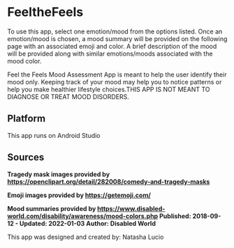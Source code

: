 # FeeltheFeels

To use this app, select one emotion/mood from the options listed. Once an emotion/mood is chosen, a mood summary
will be provided on the following page with an associated emoji and color. A brief description of the mood will be
provided along with similar emotions/moods associated with the mood color. 

Feel the Feels Mood Assessment App is meant to help the user identify
their mood only. Keeping track of your mood may help you to notice patterns or help you
make healthier lifestyle choices.THIS APP IS NOT MEANT TO DIAGNOSE OR TREAT MOOD
DISORDERS.

## Platform

This app runs on Android Studio

## Sources 
**Tragedy mask images provided by https://openclipart.org/detail/282008/comedy-and-tragedy-masks**

**Emoji images provided by https://getemoji.com/**

**Mood summaries provided by https://www.disabled-world.com/disability/awareness/mood-colors.php
Published: 2018-09-12 - Updated: 2022-01-03
Author: Disabled World**

This app was designed and created by: Natasha Lucio
